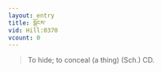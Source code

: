 ```yaml
---
layout: entry
title: སྒོངས་
vid: Hill:0370
vcount: 0
---
```

> To hide; to conceal (a thing) (Sch\.) CD\.


